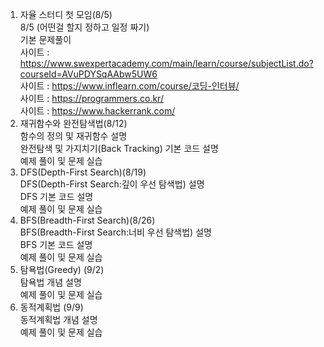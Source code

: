 1. 자율 스터디 첫 모임(8/5)
<br>8/5 (어떤걸 할지 정하고 일정 짜기)
<br>기본 문제풀이
<br>사이트 : https://www.swexpertacademy.com/main/learn/course/subjectList.do?courseId=AVuPDYSqAAbw5UW6
<br>사이트 : https://www.inflearn.com/course/코딩-인터뷰/
<br>사이트 : https://programmers.co.kr/
<br>사이트 : https://www.hackerrank.com/
2. 재귀함수와 완전탐색법(8/12)
<br>함수의 정의 및 재귀함수 설명
<br>완전탐색 및 가지치기(Back Tracking) 기본 코드 설명
<br>예제 풀이 및 문제 실습
3. DFS(Depth-First Search)(8/19)
<br>DFS(Depth-First Search:깊이 우선 탐색법) 설명
<br>DFS 기본 코드 설명
<br>예제 풀이 및 문제 실습
4. BFS(Breadth-First Search)(8/26)
<br>BFS(Breadth-First Search:너비 우선 탐색법) 설명
<br>BFS 기본 코드 설명
<br>예제 풀이 및 문제 실습
5. 탐욕법(Greedy) (9/2)
<br>탐욕법 개념 설명
<br>예제 풀이 및 문제 실습
6. 동적계획법 (9/9)
<br>동적계획법 개념 설명
<br>예제 풀이 및 문제 실습
